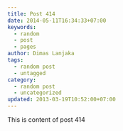 ```yaml
---
title: Post 414
date: 2014-05-11T16:34:33+07:00
keywords:
  - random
  - post
  - pages
author: Dimas Lanjaka
tags:
  - random post
  - untagged
category:
  - random post
  - uncategorized
updated: 2013-03-19T10:52:00+07:00
---
```

This is content of post 414